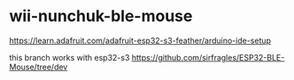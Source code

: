 # wii-nunchuk-ble-mouse

https://learn.adafruit.com/adafruit-esp32-s3-feather/arduino-ide-setup

this branch works with esp32-s3 https://github.com/sirfragles/ESP32-BLE-Mouse/tree/dev
